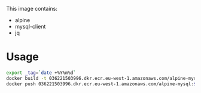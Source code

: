 This image contains:

* alpine
* mysql-client
* jq

# Usage
```bash
export _tag=`date +%Y%m%d`
docker build -t 036221503996.dkr.ecr.eu-west-1.amazonaws.com/alpine-mysql:$_tag .
docker push 036221503996.dkr.ecr.eu-west-1.amazonaws.com/alpine-mysql:$_tag
```